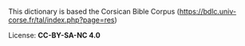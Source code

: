 
This dictionary is based the Corsican Bible Corpus (https://bdlc.univ-corse.fr/tal/index.php?page=res)

License: **CC-BY-SA-NC 4.0**

